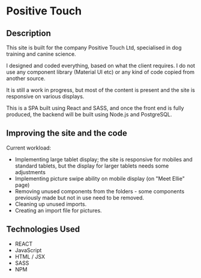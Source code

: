# Positive Touch
 

## Description
This site is built for the company Positive Touch Ltd, specialised in dog training and canine science.<br />

I designed and coded everything, based on what the client requires. I do not use any component library (Material UI etc) or any kind of code copied from another source.<br />

It is still a work in progress, but most of the content is present and the site is responsive on various displays.<br />

This is a SPA built using React and SASS, and once the front end is fully produced, the backend will be built using Node.js and PostgreSQL.<br />


 
## Improving the site and the code
Current workload:<br />
- Implementing large tablet display; the site is responsive for mobiles and standard tablets, but the display for larger tablets needs some adjustments<br />
- Implementing picture swipe ability on mobile display (on "Meet Ellie" page)  <br />
- Removing unused components from the folders - some components previously made but not in use need to be removed. 
- Cleaning up unused imports. <br />
- Creating an import file for pictures. <br />    



## Technologies Used
* REACT
* JavaScript
* HTML / JSX
* SASS
* NPM